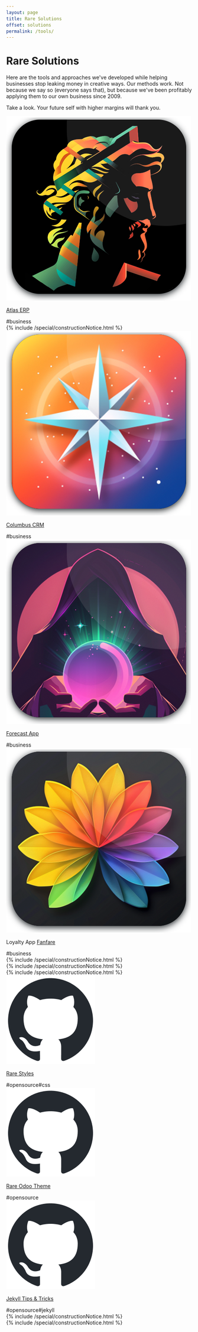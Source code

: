 ```yaml
---
layout: page
title: Rare Solutions
offset: solutions
permalink: /tools/
---
```


# Rare Solutions

Here are the tools and approaches we've developed while helping businesses stop leaking money in creative ways. Our methods work. Not because we say so (everyone says that), but because we've been profitably applying them to our own business since 2009.

Take a look. Your future self with higher margins will thank you.

<div class="Flex GapSm">
    <div class="Card Third Column Stretched Center AppIcon VerticalPaddingLg HorizontalPaddingMd">
        <div class="Center">
            <img src="/assets/img/common/apps/app-atlas.png"></div>
        <div>
            <p><a href="/tools/atlas/">Atlas ERP</a></p>
            <div class="ContentSeparator"></div>
            <span class="Tag">#business</span>
        </div>
    </div>
    <div class="Card Third">{% include /special/constructionNotice.html %}</div>
    <div class="Card Third Column Stretched Center AppIcon VerticalPaddingLg HorizontalPaddingMd">
        <div class="Center">
            <img src="/assets/img/common/apps/app-columbus.png"></div>
        <div>
            <p><a href="/tools/columbus/">Columbus CRM</a></p>
            <div class="ContentSeparator"></div>
            <span class="Tag">#business</span>
        </div>
    </div>
    <div class="Card Third Column Stretched Center AppIcon VerticalPaddingLg HorizontalPaddingMd">
        <div class="Center">
            <img src="/assets/img/common/apps/app-forecast.png"></div>
        <div>
            <p><a href="/tools/forecast/">Forecast App</a></p>
            <div class="ContentSeparator"></div>
            <span class="Tag">#business</span>
        </div>
    </div>
    <div class="Card Third Column Stretched Center AppIcon VerticalPaddingLg HorizontalPaddingMd">
        <div class="Center">
            <img src="/assets/img/common/apps/app-fanfare.png"></div>
        <div>
            <p>Loyalty App <a href="/tools/fanfare/">Fanfare</a></p>
            <div class="ContentSeparator"></div>
            <span class="Tag">#business</span>
        </div>
    </div>
    <div class="Card Third">{% include /special/constructionNotice.html %}</div>
    <div class="Card Third">{% include /special/constructionNotice.html %}</div>
    <div class="Card Third">{% include /special/constructionNotice.html %}</div>
    <div class="Card Third Column Stretched Center AppIcon VerticalPaddingLg HorizontalPaddingMd">
        <div class="Center">
            <img src="/assets/img/common/vendors/github-mark/github-mark.png"></div>
        <div>
            <p><a href="https://github.com/raredigits">Rare Styles</a></p>
            <div class="ContentSeparator"></div>
            <span class="Tag">#opensource</span><span class="Tag">#css</span>
        </div>
    </div>
    <div class="Card Third Column Stretched Center AppIcon VerticalPaddingLg HorizontalPaddingMd">
        <div class="Center">
            <img src="/assets/img/common/vendors/github-mark/github-mark.png"></div>
        <div>
            <p><a href="https://github.com/raredigits">Rare Odoo Theme</a></p>
            <div class="ContentSeparator"></div>
            <span class="Tag">#opensource</span>
        </div>
    </div>
    <div class="Card Third Column Stretched Center AppIcon VerticalPaddingLg HorizontalPaddingMd">
        <div class="Center">
            <img src="/assets/img/common/vendors/github-mark/github-mark.png"></div>
        <div>
            <p><a href="https://github.com/raredigits">Jekyll Tips & Tricks</a></p>
            <div class="ContentSeparator"></div>
            <span class="Tag">#opensource</span><span class="Tag">#jekyll</span>
        </div>
    </div>
    <div class="Card Third">{% include /special/constructionNotice.html %}</div>
    <div class="Card Third">{% include /special/constructionNotice.html %}</div>
</div>